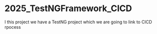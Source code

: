 # 2025_TestNGFramework_CICD
I  this project we have a TestNG project which we are going to link to CICD rpocess
